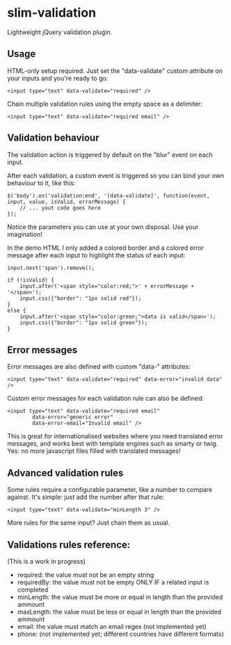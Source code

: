 # slim-validation
Lightweight jQuery validation plugin.

## Usage
HTML-only setup required. Just set the "data-validate" custom attribute on your inputs and you're ready to go:

```
<input type="text" data-validate="required" />
```

Chain multiple validation rules using the empty space as a delimiter:

```
<input type="text" data-validate="required email" />
```

## Validation behaviour
The validation action is triggered by default on the "blur" event on each input.

After each validation, a custom event is triggered so you can bind your own behaviour to it, like this:

```
$('body').on('validation:end', '[data-validate]', function(event, input, value, isValid, errorMessage) {
    // ... yout code goes here
});
```

Notice the parameters you can use at your own disposal. Use your imagination!

In the demo HTML I only added a colored border and a colored error message after each input to highlight the status of each input:

```
input.next('span').remove();

if (!isValid) {
    input.after('<span style="color:red;">' + errorMessage + '</span>');
    input.css({"border": "1px solid red"});
}
else {
    input.after('<span style="color:green;">data is valid</span>');
    input.css({"border": "1px solid green"});
}
```

## Error messages
Error messages are also defined with custom "data-" attributes:

```
<input type="text" data-validate="required" data-error="invalid data" />
```

Custom error messages for each validation rule can also be defined:

```
<input type="text" data-validate="required email"
        data-error="generic error"
        data-error-email="Invalid email" />
```

This is great for internationalised websites where you need translated error messages, and works best with template engines such as smarty or twig. Yes: no more javascript files filled with translated messages!

## Advanced validation rules
Some rules require a configurable parameter, like a number to compare against. It's simple: just add the number after that rule:

```
<input type="text" data-validate="minLength 3" />
```

More rules for the same input? Just chain them as usual.


## Validations rules reference:
(This is a work in progress)

- required: the value must not be an empty string
- requiredBy: the value must not be empty ONLY IF a related input is completed
- minLength: the value must be more or equal in length than the provided ammount
- maxLength: the value must be less or equal in length than the provided ammount
- email: the value must match an email regex (not implemented yet)
- phone: (not implemented yet; different countries have different formats)
